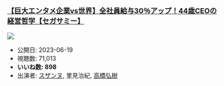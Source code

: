 ### [【巨大エンタメ企業vs世界】全社員給与30％アップ！44歳CEOの経営哲学【セガサミー】](https://www.youtube.com/watch?v=lHe3Bka0RZo)
[![](https://img.youtube.com/vi/lHe3Bka0RZo/hqdefault.jpg)](https://www.youtube.com/watch?v=lHe3Bka0RZo)
-   公開日: 2023-06-19
-   視聴数: 71,013
-   **いいね数: 898**
-   出演者: [スザンヌ](/rehacq_fan/people/スザンヌ "wikilink"), 里見治紀, [高橋弘樹](/rehacq_fan/people/高橋弘樹 "wikilink")
